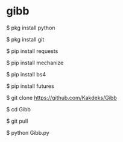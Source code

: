 # gibb
$ pkg install python

$ pkg install git

$ pip install requests

$ pip install mechanize

$ pip install bs4

$ pip install futures

$ git clone https://github.com/Kakdeks/Gibb
 
$ cd Gibb

$ git pull

$ python Gibb.py
